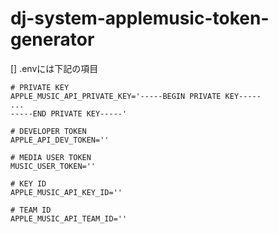 # dj-system-applemusic-token-generator

[] .envには下記の項目
```
# PRIVATE KEY
APPLE_MUSIC_API_PRIVATE_KEY='-----BEGIN PRIVATE KEY-----
...
-----END PRIVATE KEY-----'

# DEVELOPER TOKEN
APPLE_API_DEV_TOKEN=''

# MEDIA USER TOKEN
MUSIC_USER_TOKEN=''

# KEY ID
APPLE_MUSIC_API_KEY_ID=''

# TEAM ID
APPLE_MUSIC_API_TEAM_ID=''
```
